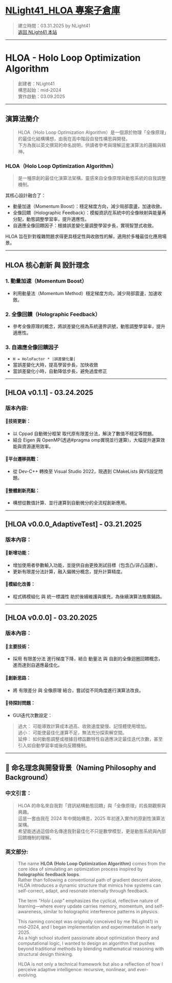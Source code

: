 # [NLight41_HLOA 專案子倉庫](https://github.com/NLight41/NLIGHT41_HLOA)
> 建立時間：03.31.2025 by NLight41  
> [返回 NLight41 本站](https://nlight41.github.io/NLight41_LearningRepo/)  

---
# HLOA - Holo Loop Optimization Algorithm   
> 創建者：NLight41  
> 構思起始：mid-2024  
> 實作啟動：03.09.2025   
  
---  
## 演算法簡介  
> HLOA（Holo Loop Optimization Algorithm）是一個源於物理「全像原理」的最佳化結構構想，由我在高中階段自發性構思與開發。  
> 下方為我以英文撰寫的命名說明，供讀者參考與理解這套演算法的邏輯與精神。  

### HLOA（Holo Loop Optimization Algorithm）   
> 是一種原創的最佳化演算法架構，靈感來自全像原理與動態系統的自我調整機制。    
  
其核心設計融合了：  
- 動量加速（Momentum Boost）：穩定梯度方向，減少局部震盪，加速收斂。  
- 全像回饋（Holographic Feedback）：模擬資訊在系統中的全像映射與能量再分配，動態調整學習率，提升適應性。  
- 自適應全像回饋因子：根據誤差變化量調整學習步長，實現智慧式收斂。  
  
HLOA 旨在針對複雜問題求得更具穩定性與收斂性的解，適用於多種最佳化應用場景。  

---  
## HLOA 核心創新 與 設計理念   
  
### 1. 動量加速（Momentum Boost）  
- 利用動量法（Momentum Method）穩定梯度方向，減少局部震盪，加速收斂。​  
  
### 2. 全像回饋（Holographic Feedback）   
- 參考全像原理的概念，將誤差變化視為系統邊界訊號，動態調整學習率，提升適應性。  
  
### 3. 自適應全像回饋因子  
- `H = HoloFactor * |誤差變化量|`  
- 當誤差變化大時，提高學習步長，加快收斂  
- 當誤差變化小時，自動降低步長，避免過度修正  


---

## [HLOA v0.1.1] - 03.24.2025  
### 版本內容:  
#### 🔹技術更新：  
- 以 Cppad 自動微分框架 取代原有限差分法，解決了數值不穩定等問題。  
- 結合 Eigen 與 OpenMP(透過#pragma omp實現並行運算)，大幅提升運算效能與資源運用效率。  

#### 🔹平台遷移挑戰：  
- 從 Dev-C++ 轉換至 Visual Studio 2022，現遇到 CMakeLists 與VS設定問題。  

#### 🔹整體創新亮點：  
- 構想從數值計算、並行運算到自動微分的全流程創新應用。  

---
  
## [HLOA v0.0.0_AdaptiveTest] - 03.21.2025  
### 版本內容：  
#### 🔹新增功能：  
- 增加使用者參數輸入功能，並提供自由更換測試目標（包含凸/非凸函數）。  
- 更新有限差分法計算，融入偏微分概念，提升計算精度。  
  
#### 🔹模組化改善：  
- 程式碼模組化 與 統一標識性 助於後續維護與擴充，為後續演算法推廣鋪路。  

---
  
## [HLOA v0.0.0] - 03.20.2025  
### 版本內容：  
#### 🔹主要技術：  
- 採用 有限差分法 進行梯度下降，結合 動量法 與 自創的全像迴圈回饋概念，進而達到自適應最佳化。  

#### 🔹創新思路：  
- 將 有限差分 與 全像原理 結合，嘗試從不同角度進行演算法改良。  

#### 🔹待探討問題：  
- GUI迭代次數設定：  
> 過大： 可能導致計算成本過高、收斂速度變慢、記憶體使用增加。  
> 過小： 可能使最佳化運算不足，無法充分探索解空間。  
> 延伸： 如何動態調整或根據目標函數特性自適應決定最佳迭代次數，甚至引入如自動學習率或後向反饋機制。  

---
  
## 🧾 命名理念與開發背景（Naming Philosophy and Background）  
### 中文引言：  
> HLOA 的命名來自我對「資訊結構動態回饋」與「全像原理」的長期觀察與興趣。  
> 這是一套由我在 2024 年中開始構思，2025 年初進入實作的原創性演算法架構。  
> 希望能透過這個命名傳達我對最佳化不只是數學模型，更是動態系統與內部回饋機制的理解。  
  
### 英文部分:   
> The name **HLOA (Holo Loop Optimization Algorithm)** comes from the core idea of simulating an optimization process inspired by **holographic feedback loops**.   
> Rather than following a conventional path of gradient descent alone, HLOA introduces a dynamic structure that mimics how systems can self-correct, adapt, and resonate internally through feedback.  
> 
> The term *"Holo Loop"* emphasizes the cyclical, reflective nature of learning—where every update carries memory, momentum, and self-awareness, similar to holographic interference patterns in physics.  
> 
> This naming concept was originally conceived by me (NLight41) in mid-2024, and I began implementation and experimentation in early 2025.   
> As a high school student passionate about optimization theory and computational logic, I wanted to design an algorithm that pushes beyond traditional methods by blending mathematical reasoning with structural design thinking.  
> 
> HLOA is not only a technical framework but also a reflection of how I perceive adaptive intelligence: recursive, nonlinear, and ever-evolving.  
